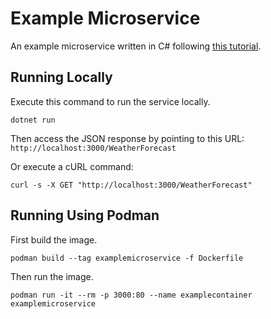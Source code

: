# Example Microservice

An example microservice written in C# following [this tutorial](https://dotnet.microsoft.com/en-us/learn/aspnet/microservice-tutorial/intro).

## Running Locally

Execute this command to run the service locally. 
```
dotnet run
```

Then access the JSON response by pointing to this URL: `http://localhost:3000/WeatherForecast`

Or execute a cURL command:
```
curl -s -X GET "http://localhost:3000/WeatherForecast"
```

## Running Using Podman

First build the image.
```
podman build --tag examplemicroservice -f Dockerfile
```

Then run the image.
```
podman run -it --rm -p 3000:80 --name examplecontainer examplemicroservice
```
